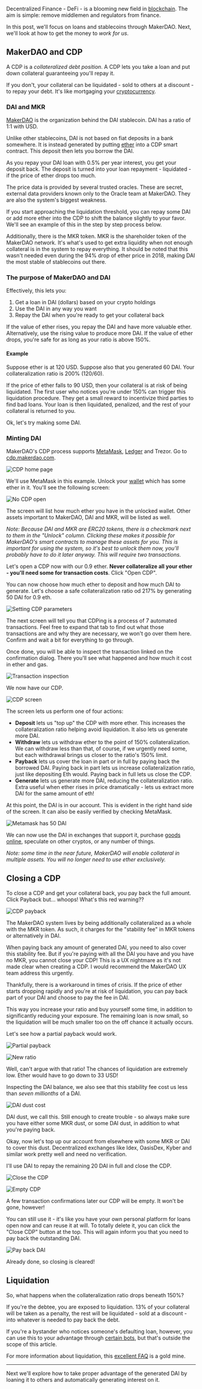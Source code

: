 Decentralized Finance - DeFi - is a blooming new field in [blockchain](https://bitfalls.com/2017/08/20/blockchain-explained-blockchain-works/). The aim is simple: remove middlemen and regulators from finance.

In this post, we'll focus on loans and stablecoins through MakerDAO. Next, we'll look at how to get the money to _work for us_.

## MakerDAO and CDP

A CDP is a _collateralized debt position_. A CDP lets you take a loan and put down collateral guaranteeing you'll repay it.

If you don't, your collateral can be liquidated - sold to others at a discount - to repay your debt. It's like mortgaging your [cryptocurrency](https://bitfalls.com/2017/08/20/cryptocurrency/).

### DAI and MKR

[MakerDAO](https://makerdao.com) is the organization behind the DAI stablecoin. DAI has a ratio of 1:1 with USD.

Unlike other stablecoins, DAI is not based on fiat deposits in a bank somewhere. It is instead generated by putting [ether](https://bitfalls.com/2017/09/19/what-ethereum-compare-to-bitcoin/) into a CDP smart contract. This deposit then lets you borrow the DAI.

As you repay your DAI loan with 0.5% per year interest, you get your deposit back. The deposit is turned into your loan repayment - liquidated - if the price of ether drops too much.

The price data is provided by several trusted oracles. These are secret, external data providers known only to the Oracle team at MakerDAO. They are also the system's biggest weakness.

If you start approaching the liquidation threshold, you can repay some DAI or add more ether into the CDP to shift the balance slightly to your favor. We'll see an example of this in the step by step process below.

Additionally, there is the MKR token. MKR is the shareholder token of the MakerDAO network. It's what's used to get extra liquidity when not enough collateral is in the system to repay everything. It should be noted that this wasn't needed even during the 94% drop of ether price in 2018, making DAI the most stable of stablecoins out there.

### The purpose of MakerDAO and DAI

Effectively, this lets you:

1. Get a loan in DAI (dollars) based on your crypto holdings
2. Use the DAI in any way you want
3. Repay the DAI when you're ready to get your collateral back

If the value of ether rises, you repay the DAI and have more valuable ether. Alternatively, use the rising value to produce more DAI. If the value of ether drops, you're safe for as long as your ratio is above 150%.

#### Example

Suppose ether is at 120 USD. Suppose also that you generated 60 DAI. Your collateralization ratio is 200% (120/60). 

If the price of ether falls to 90 USD, then your collateral is at risk of being liquidated. The first user who notices you're under 150% can trigger this liquidation procedure. They get a small reward to incentivize third parties to find bad loans. Your loan is then liquidated, penalized, and the rest of your collateral is returned to you.

Ok, let's try making some DAI.

### Minting DAI

MakerDAO's CDP process supports [MetaMask](https://bitfalls.com/2018/02/16/metamask-send-receive-ether/), [Ledger](https://bitfalls.com/2017/09/08/hardware-wallets-like-ledger-nano-s-work/) and Trezor. Go to [cdp.makerdao.com](https://cdp.makerdao.com).

![CDP home page](https://bitfalls.com/wp-content/uploads/2019/01/01.jpg)

We'll use MetaMask in this example. Unlock your [wallet](https://bitfalls.com/2017/08/31/what-cryptocurrency-wallet/) which has some ether in it. You'll see the following screen:

![No CDP open](https://bitfalls.com/wp-content/uploads/2019/01/02.jpg)

The screen will list how much ether you have in the unlocked wallet. Other assets important to MakerDAO, DAI and MKR, will be listed as well.

*Note: Because DAI and MKR are ERC20 tokens, there is a checkmark next to them in the "Unlock" column. Clicking these makes it possible for MakerDAO's smart contracts to manage these assets for you. This is important for using the system, so it's best to unlock them now, you'll probably have to do it later anyway. This will require two transactions.*

Let's open a CDP now with our 0.9 ether. **Never collateralize all your ether - you'll need some for transaction costs**. Click "Open CDP".

You can now choose how much ether to deposit and how much DAI to generate. Let's choose a safe collateralization ratio od 217% by generating 50 DAI for 0.9 eth.

![Setting CDP parameters](https://bitfalls.com/wp-content/uploads/2019/01/03.png)

The next screen will tell you that CDPing is a process of 7 automated transactions. Feel free to expand that tab to find out what those transactions are and why they are necessary, we won't go over them here. Confirm and wait a bit for everything to go through.

Once done, you will be able to inspect the transaction linked on the confirmation dialog. There you'll see what happened and how much it cost in ether and gas.

![Transaction inspection](https://bitfalls.com/wp-content/uploads/2019/01/04.png)

We now have our CDP.

![CDP screen](https://bitfalls.com/wp-content/uploads/2019/01/05.png)

The screen lets us perform one of four actions:

- **Deposit** lets us "top up" the CDP with more ether. This increases the collateralization ratio helping avoid liquidation. It also lets us generate more DAI.
- **Withdraw** lets us withdraw ether to the point of 150% collateralization. We can withdraw less than that, of course, if we urgently need some, but each withdrawal brings us closer to the ratio's 150% limit.
- **Payback** lets us cover the loan in part or in full by paying back the borrowed DAI. Paying back in part lets us increase collateralization ratio, just like depositing Eth would. Paying back in full lets us close the CDP.
- **Generate** lets us generate more DAI, reducing the collateralization ratio. Extra useful when ether rises in price dramatically - lets us extract more DAI for the same amount of eth!

At this point, the DAI is in our account. This is evident in the right hand side of the screen. It can also be easily verified by checking MetaMask.

![Metamask has 50 DAI](https://bitfalls.com/wp-content/uploads/2019/01/06.png)

We can now use the DAI in exchanges that support it, purchase [goods online](https://ava.do), speculate on other cryptos, or any number of things.

_Note: some time in the near future, MakerDAO will enable collateral in multiple assets. You will no longer need to use ether exclusively._

## Closing a CDP

To close a CDP and get your collateral back, you pay back the full amount. Click Payback but... whoops! What's this red warning??

![CDP payback](https://bitfalls.com/wp-content/uploads/2019/01/07.png)

The MakerDAO system lives by being additionally collateralized as a whole with the MKR token. As such, it charges for the "stability fee" in MKR tokens or alternatively in DAI.

When paying back any amount of generated DAI, you need to also cover this stability fee. But if you're paying with all the DAI you have and you have no MKR, you cannot close your CDP! This is a UX nightmare as it's not made clear when creating a CDP. I would recommend the MakerDAO UX team address this urgently.

Thankfully, there is a workaround in times of crisis. If the price of ether starts dropping rapidly and you're at risk of liquidation, you can pay back part of your DAI and choose to pay the fee in DAI.

This way you increase your ratio and buy yourself some time, in addition to significantly reducing your exposure. The remaining loan is now small, so the liquidation will be much smaller too on the off chance it actually occurs. 

Let's see how a partial payback would work.

![Partial payback](https://bitfalls.com/wp-content/uploads/2019/01/08.png)

![New ratio](https://bitfalls.com/wp-content/uploads/2019/01/09.png)

Well, can't argue with that ratio! The chances of liquidation are extremely low. Ether would have to go down to 33 USD! 

Inspecting the DAI balance, we also see that this stability fee cost us less than _seven millionths_ of a DAI.

![DAI dust cost](https://bitfalls.com/wp-content/uploads/2019/01/10.png)

DAI dust, we call this. Still enough to create trouble - so always make sure you have either some MKR dust, or some DAI dust, in addition to what you're paying back.

Okay, now let's top up our account from elsewhere with some MKR or DAI to cover this dust. Decentralized exchanges like Idex, OasisDex, Kyber and similar work pretty well and need no verification.

I'll use DAI to repay the remaining 20 DAI in full and close the CDP.

![Close the CDP](https://bitfalls.com/wp-content/uploads/2019/01/11.png)

![Empty CDP](https://bitfalls.com/wp-content/uploads/2019/01/12.png)

A few transaction confirmations later our CDP will be empty. It won't be gone, however!

You can still use it - it's like you have your own personal platform for loans open now and can reuse it at will. To totally delete it, you can click the "Close CDP" button at the top. This will again inform you that you need to pay back the outstanding DAI.

![Pay back DAI](https://bitfalls.com/wp-content/uploads/2019/01/13.png)

Already done, so closing is cleared!

## Liquidation

So, what happens when the collateralization ratio drops beneath 150%?

If you're the debtee, you are exposed to liquidation. 13% of your collateral will be taken as a penalty, the rest will be liquidated - sold at a discount - into whatever is needed to pay back the debt.

If you're a bystander who notices someone's defaulting loan, however, you can use this to your advantage through [certain bots](https://developer.makerdao.com/keepers/), but that's outside the scope of this article.

For more information about liquidation, this [excellent FAQ](https://www.reddit.com/r/MakerDAO/comments/8efk5q/faq_possibly_everything_you_ever_wanted_to_know/) is a gold mine.

---

Next we'll explore how to take proper advantage of the generated DAI by loaning it to others and automatically generating interest on it.